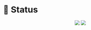 # :hammer: Status

<p align="center">
<img loading="lazy" src="http://img.shields.io/static/v1?label=&message=EM%20DESENVOLVIMENTO&color=GREEN&style=for-the-badge"/>
<img loading="lazy" src="http://img.shields.io/static/v1?label=&message=%20JavaScript&color=BLUE&style=for-the-badge"/>
</p>
